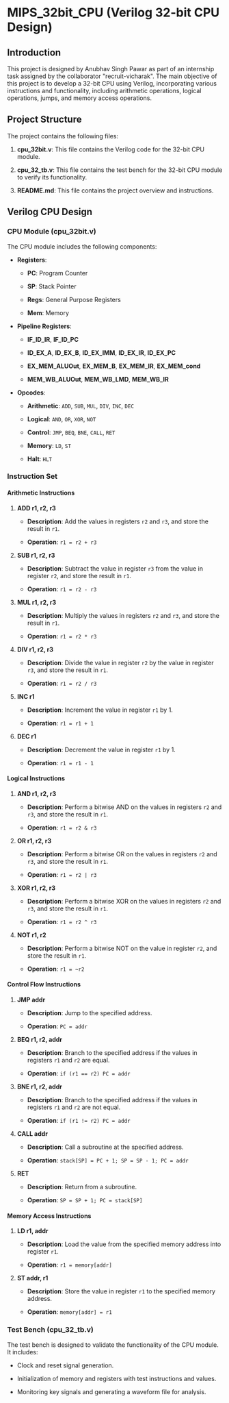 # MIPS_32bit_CPU (Verilog 32-bit CPU Design)



## Introduction



This project is designed by Anubhav Singh Pawar as part of an internship task assigned by the collaborator "recruit-vicharak". The main objective of this project is to develop a 32-bit CPU using Verilog, incorporating various instructions and functionality, including arithmetic operations, logical operations, jumps, and memory access operations.



## Project Structure



The project contains the following files:



1. **cpu_32bit.v**: This file contains the Verilog code for the 32-bit CPU module.

2. **cpu_32_tb.v**: This file contains the test bench for the 32-bit CPU module to verify its functionality.

3. **README.md**: This file contains the project overview and instructions.



## Verilog CPU Design



### CPU Module (cpu_32bit.v)



The CPU module includes the following components:



- **Registers**:

  - **PC**: Program Counter

  - **SP**: Stack Pointer

  - **Regs**: General Purpose Registers

  - **Mem**: Memory



- **Pipeline Registers**:

  - **IF_ID_IR**, **IF_ID_PC**

  - **ID_EX_A**, **ID_EX_B**, **ID_EX_IMM**, **ID_EX_IR**, **ID_EX_PC**

  - **EX_MEM_ALUOut**, **EX_MEM_B**, **EX_MEM_IR**, **EX_MEM_cond**

  - **MEM_WB_ALUOut**, **MEM_WB_LMD**, **MEM_WB_IR**



- **Opcodes**:

  - **Arithmetic**: `ADD`, `SUB`, `MUL`, `DIV`, `INC`, `DEC`

  - **Logical**: `AND`, `OR`, `XOR`, `NOT`

  - **Control**: `JMP`, `BEQ`, `BNE`, `CALL`, `RET`

  - **Memory**: `LD`, `ST`

  - **Halt**: `HLT`



### Instruction Set



#### Arithmetic Instructions

1. **ADD r1, r2, r3**

   - **Description**: Add the values in registers `r2` and `r3`, and store the result in `r1`.

   - **Operation**: `r1 = r2 + r3`



2. **SUB r1, r2, r3**

   - **Description**: Subtract the value in register `r3` from the value in register `r2`, and store the result in `r1`.

   - **Operation**: `r1 = r2 - r3`



3. **MUL r1, r2, r3**

   - **Description**: Multiply the values in registers `r2` and `r3`, and store the result in `r1`.

   - **Operation**: `r1 = r2 * r3`



4. **DIV r1, r2, r3**

   - **Description**: Divide the value in register `r2` by the value in register `r3`, and store the result in `r1`.

   - **Operation**: `r1 = r2 / r3`



5. **INC r1**

   - **Description**: Increment the value in register `r1` by 1.

   - **Operation**: `r1 = r1 + 1`



6. **DEC r1**

   - **Description**: Decrement the value in register `r1` by 1.

   - **Operation**: `r1 = r1 - 1`



#### Logical Instructions

1. **AND r1, r2, r3**

   - **Description**: Perform a bitwise AND on the values in registers `r2` and `r3`, and store the result in `r1`.

   - **Operation**: `r1 = r2 & r3`



2. **OR r1, r2, r3**

   - **Description**: Perform a bitwise OR on the values in registers `r2` and `r3`, and store the result in `r1`.

   - **Operation**: `r1 = r2 | r3`



3. **XOR r1, r2, r3**

   - **Description**: Perform a bitwise XOR on the values in registers `r2` and `r3`, and store the result in `r1`.

   - **Operation**: `r1 = r2 ^ r3`



4. **NOT r1, r2**

   - **Description**: Perform a bitwise NOT on the value in register `r2`, and store the result in `r1`.

   - **Operation**: `r1 = ~r2`



#### Control Flow Instructions

1. **JMP addr**

   - **Description**: Jump to the specified address.

   - **Operation**: `PC = addr`



2. **BEQ r1, r2, addr**

   - **Description**: Branch to the specified address if the values in registers `r1` and `r2` are equal.

   - **Operation**: `if (r1 == r2) PC = addr`



3. **BNE r1, r2, addr**

   - **Description**: Branch to the specified address if the values in registers `r1` and `r2` are not equal.

   - **Operation**: `if (r1 != r2) PC = addr`



4. **CALL addr**

   - **Description**: Call a subroutine at the specified address.

   - **Operation**: `stack[SP] = PC + 1; SP = SP - 1; PC = addr`



5. **RET**

   - **Description**: Return from a subroutine.

   - **Operation**: `SP = SP + 1; PC = stack[SP]`



#### Memory Access Instructions

1. **LD r1, addr**

   - **Description**: Load the value from the specified memory address into register `r1`.

   - **Operation**: `r1 = memory[addr]`



2. **ST addr, r1**

   - **Description**: Store the value in register `r1` to the specified memory address.

   - **Operation**: `memory[addr] = r1`



### Test Bench (cpu_32_tb.v)



The test bench is designed to validate the functionality of the CPU module. It includes:



- Clock and reset signal generation.

- Initialization of memory and registers with test instructions and values.

- Monitoring key signals and generating a waveform file for analysis.

